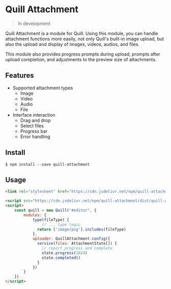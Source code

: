 # Quill Attachment

> In development

Quill Attachment is a module for Quill. Using this module, you can handle attachment functions more easily, not only Quill's built-in image upload, but also the upload and display of images, videos, audios, and files.

This module also provides progress prompts during upload, prompts after upload completion, and adjustments to the preview size of attachments.

## Features
- Supported attachment types
  - Image
  - Video
  - Audio
  - File
- Interface interaction
  - Drag and drop
  - Select files
  - Progress bar
  - Error handling


## Install
```shell
$ npm install --save quill-attachment
```

## Usage

```html
<link rel="stylesheet" href="https://cdn.jsdelivr.net/npm/quill-attachment/dist/quill-attachment.css">

<script src="https://cdn.jsdelivr.net/npm/quill-attachment/dist/quill-attachment.js"></script>
<script>
    const quill = new Quill("#editor", {
        modules: {
            type(fileType) {
                // ... type logic
              return ['image/png'].includes(fileType)
            },
            uploader: QuillAttachment.config({
              service(files: AttachmentState[]) {
                // report progress and complete
                state.progress(1024)
                state.completed()
              }
            })
        }
    })
</script>
```